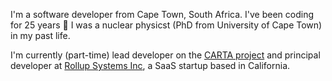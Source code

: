 I'm a software developer from Cape Town, South Africa. I've been coding for 25 years 👴 I was a nuclear physicst (PhD from University of Cape Town) in my past life.

I'm currently (part-time) lead developer on the [CARTA project](https://cartavis.org/) and principal developer at [Rollup Systems Inc](https://www.rollup.ai/), a SaaS startup based in California.
